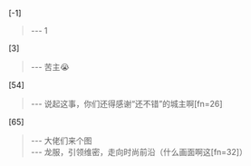 
[-1] 
>--- 1<br>

[3] 
>--- 苦主😭<br>

[54] 
>--- 说起这事，你们还得感谢“还不错”的城主啊[fn=26]<br>

[65] 
>--- 大佬们来个图<br>
>--- 龙服，引领维密，走向时尚前沿（什么画面啊这[fn=32]）<br>
